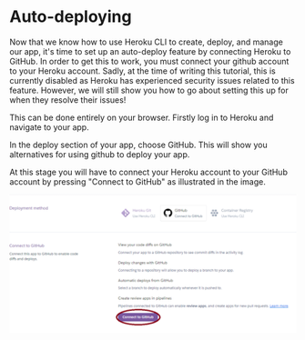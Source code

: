 # Auto-deploying
Now that we know how to use Heroku CLI to create, deploy, and manage our app, it's time to set up an auto-deploy feature by connecting Heroku to GitHub.
In order to get this to work, you must connect your github account to your Heroku account. Sadly, at the time of writing this tutorial, this is currently disabled as Heroku has experienced security issues related to this feature. However, we will still show you how to go about setting this up for when they resolve their issues!

This can be done entirely on your browser. Firstly log in to Heroku and navigate to your app.

In the deploy section of your app, choose GitHub. This will show you alternatives for using github to deploy your app.

At this stage you will have to connect your Heroku account to your GitHub account by pressing "Connect to GitHub" as illustrated in the image.

![Git](assets/github.png)
